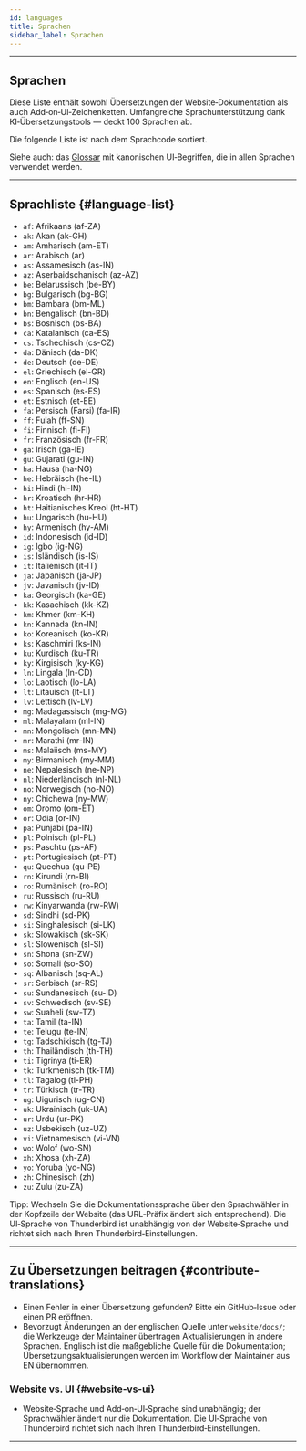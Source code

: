```yaml
---
id: languages
title: Sprachen
sidebar_label: Sprachen
---
```


---

## Sprachen

Diese Liste enthält sowohl Übersetzungen der Website‑Dokumentation als auch Add‑on‑UI‑Zeichenketten.
Umfangreiche Sprachunterstützung dank KI‑Übersetzungstools — deckt 100 Sprachen ab.

Die folgende Liste ist nach dem Sprachcode sortiert.

Siehe auch: das [Glossar](glossary) mit kanonischen UI‑Begriffen, die in allen Sprachen verwendet werden.

---

## Sprachliste {#language-list}

- `af`: Afrikaans (af-ZA)
- `ak`: Akan (ak-GH)
- `am`: Amharisch (am-ET)
- `ar`: Arabisch (ar)
- `as`: Assamesisch (as-IN)
- `az`: Aserbaidschanisch (az-AZ)
- `be`: Belarussisch (be-BY)
- `bg`: Bulgarisch (bg-BG)
- `bm`: Bambara (bm-ML)
- `bn`: Bengalisch (bn-BD)
- `bs`: Bosnisch (bs-BA)
- `ca`: Katalanisch (ca-ES)
- `cs`: Tschechisch (cs-CZ)
- `da`: Dänisch (da-DK)
- `de`: Deutsch (de-DE)
- `el`: Griechisch (el-GR)
- `en`: Englisch (en-US)
- `es`: Spanisch (es-ES)
- `et`: Estnisch (et-EE)
- `fa`: Persisch (Farsi) (fa-IR)
- `ff`: Fulah (ff-SN)
- `fi`: Finnisch (fi-FI)
- `fr`: Französisch (fr-FR)
- `ga`: Irisch (ga-IE)
- `gu`: Gujarati (gu-IN)
- `ha`: Hausa (ha-NG)
- `he`: Hebräisch (he-IL)
- `hi`: Hindi (hi-IN)
- `hr`: Kroatisch (hr-HR)
- `ht`: Haitianisches Kreol (ht-HT)
- `hu`: Ungarisch (hu-HU)
- `hy`: Armenisch (hy-AM)
- `id`: Indonesisch (id-ID)
- `ig`: Igbo (ig-NG)
- `is`: Isländisch (is-IS)
- `it`: Italienisch (it-IT)
- `ja`: Japanisch (ja-JP)
- `jv`: Javanisch (jv-ID)
- `ka`: Georgisch (ka-GE)
- `kk`: Kasachisch (kk-KZ)
- `km`: Khmer (km-KH)
- `kn`: Kannada (kn-IN)
- `ko`: Koreanisch (ko-KR)
- `ks`: Kaschmiri (ks-IN)
- `ku`: Kurdisch (ku-TR)
- `ky`: Kirgisisch (ky-KG)
- `ln`: Lingala (ln-CD)
- `lo`: Laotisch (lo-LA)
- `lt`: Litauisch (lt-LT)
- `lv`: Lettisch (lv-LV)
- `mg`: Madagassisch (mg-MG)
- `ml`: Malayalam (ml-IN)
- `mn`: Mongolisch (mn-MN)
- `mr`: Marathi (mr-IN)
- `ms`: Malaiisch (ms-MY)
- `my`: Birmanisch (my-MM)
- `ne`: Nepalesisch (ne-NP)
- `nl`: Niederländisch (nl-NL)
- `no`: Norwegisch (no-NO)
- `ny`: Chichewa (ny-MW)
- `om`: Oromo (om-ET)
- `or`: Odia (or-IN)
- `pa`: Punjabi (pa-IN)
- `pl`: Polnisch (pl-PL)
- `ps`: Paschtu (ps-AF)
- `pt`: Portugiesisch (pt-PT)
- `qu`: Quechua (qu-PE)
- `rn`: Kirundi (rn-BI)
- `ro`: Rumänisch (ro-RO)
- `ru`: Russisch (ru-RU)
- `rw`: Kinyarwanda (rw-RW)
- `sd`: Sindhi (sd-PK)
- `si`: Singhalesisch (si-LK)
- `sk`: Slowakisch (sk-SK)
- `sl`: Slowenisch (sl-SI)
- `sn`: Shona (sn-ZW)
- `so`: Somali (so-SO)
- `sq`: Albanisch (sq-AL)
- `sr`: Serbisch (sr-RS)
- `su`: Sundanesisch (su-ID)
- `sv`: Schwedisch (sv-SE)
- `sw`: Suaheli (sw-TZ)
- `ta`: Tamil (ta-IN)
- `te`: Telugu (te-IN)
- `tg`: Tadschikisch (tg-TJ)
- `th`: Thailändisch (th-TH)
- `ti`: Tigrinya (ti-ER)
- `tk`: Turkmenisch (tk-TM)
- `tl`: Tagalog (tl-PH)
- `tr`: Türkisch (tr-TR)
- `ug`: Uigurisch (ug-CN)
- `uk`: Ukrainisch (uk-UA)
- `ur`: Urdu (ur-PK)
- `uz`: Usbekisch (uz-UZ)
- `vi`: Vietnamesisch (vi-VN)
- `wo`: Wolof (wo-SN)
- `xh`: Xhosa (xh-ZA)
- `yo`: Yoruba (yo-NG)
- `zh`: Chinesisch (zh)
- `zu`: Zulu (zu-ZA)

Tipp: Wechseln Sie die Dokumentationssprache über den Sprachwähler in der Kopfzeile der Website (das URL‑Präfix ändert sich entsprechend). Die UI‑Sprache von Thunderbird ist unabhängig von der Website‑Sprache und richtet sich nach Ihren Thunderbird‑Einstellungen.

---

## Zu Übersetzungen beitragen {#contribute-translations}

- Einen Fehler in einer Übersetzung gefunden? Bitte ein GitHub‑Issue oder einen PR eröffnen.
- Bevorzugt Änderungen an der englischen Quelle unter `website/docs/`; die Werkzeuge der Maintainer übertragen Aktualisierungen in andere Sprachen.
  Englisch ist die maßgebliche Quelle für die Dokumentation; Übersetzungsaktualisierungen werden im Workflow der Maintainer aus EN übernommen.

### Website vs. UI {#website-vs-ui}

- Website‑Sprache und Add‑on‑UI‑Sprache sind unabhängig; der Sprachwähler ändert nur die Dokumentation. Die UI‑Sprache von Thunderbird richtet sich nach Ihren Thunderbird‑Einstellungen.

---
